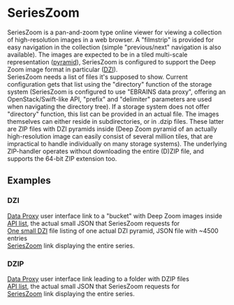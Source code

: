 # SeriesZoom

SeriesZoom is a pan-and-zoom type online viewer for viewing a collection of high-resolution images in a web browser. A "filmstrip" is provided for easy navigation in the collection (simple "previous/next" navigation is also available). The images are expected to be in a tiled multi-scale representation ([pyramid](https://en.wikipedia.org/wiki/Pyramid_(image_processing))), SeriesZoom is configured to support the Deep Zoom image format in particular ([DZI](https://en.wikipedia.org/wiki/Deep_Zoom)).  
SeriesZoom needs a list of files it's supposed to show. Current configuration gets that list using the "directory" function of the storage system (SeriesZoom is configured to use "EBRAINS data proxy", offering an OpenStack/Swift-like API, "prefix" and "delimiter" parameters are used when navigating the directory tree). If a storage system does not offer "directory" function, this list can be provided in an actual file. The images themselves can either reside in subdirectories, or in .dzip files. These latter are ZIP files with DZI pyramids inside (Deep Zoom pyramid of an actually high-resolution image can easily consist of several million tiles, that are impractical to handle individually on many storage systems). The underlying ZIP-handler operates without downloading the entire (D)ZIP file, and supports the 64-bit ZIP extension too.

## Examples

### DZI

[Data Proxy](https://data-proxy.ebrains.eu/img-38f117b1-c33b-448f-ab46-4800a66c7d8b) user interface link to a "bucket" with Deep Zoom images inside  
[API list](https://data-proxy.ebrains.eu/api/v1/buckets/img-38f117b1-c33b-448f-ab46-4800a66c7d8b?delimiter=/), the actual small JSON that SeriesZoom requests for  
[One small DZI](https://data-proxy.ebrains.eu/api/v1/buckets/img-38f117b1-c33b-448f-ab46-4800a66c7d8b?prefix=F10_BDA_s001.tif/&limit=10000) file listing of one actual DZI pyramid, JSON file with ~4500 entries  
[SeriesZoom](https://tevemadar.github.io/SeriesZoom/?bucket=https://data-proxy.ebrains.eu/api/v1/buckets/img-38f117b1-c33b-448f-ab46-4800a66c7d8b) link displaying the entire series.

### DZIP

[Data Proxy](https://data-proxy.ebrains.eu/ewb-1c0729c3-aac5-4df1-bde6-f1fc37755cbe?prefix=.nesysWorkflowFiles%2FzippedPyramids%2FF10BDA%2F) user interface link leading to a folder with DZIP files  
[API list](https://data-proxy.ebrains.eu/api/v1/buckets/ewb-1c0729c3-aac5-4df1-bde6-f1fc37755cbe?prefix=.nesysWorkflowFiles/zippedPyramids/F10BDA/), the actual small JSON that SeriesZoom requests for  
[SeriesZoom](https://tevemadar.github.io/SeriesZoom/?dzip=https://data-proxy.ebrains.eu/api/v1/buckets/ewb-1c0729c3-aac5-4df1-bde6-f1fc37755cbe/.nesysWorkflowFiles/zippedPyramids/F10BDA/781_2322_3066__F10_BDA_s001.dzip) link displaying the entire series.
